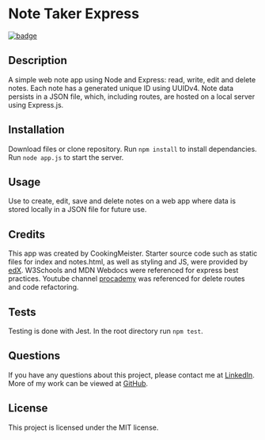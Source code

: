 # Note Taker Express

[![badge](https://img.shields.io/badge/license-MIT-brightgreen.svg)](https://opensource.org/licenses/mit)

## Description

A simple web note app using Node and Express: read, write, edit and delete notes. Each note has a generated unique ID using UUIDv4. Note data persists in a JSON file, which, including routes, are  hosted on a local server using Express.js.

## Installation

Download files or clone repository. Run `npm install` to install dependancies. Run `node app.js` to start the server.

## Usage

Use to create, edit, save and delete notes on a web app where data is stored locally in a JSON file for future use.

## Credits

This app was created by CookingMeister. Starter source code such as static files for index and notes.html, as well as styling and JS, were provided by [edX](https://github.com/coding-boot-camp/miniature-eureka). W3Schools and MDN Webdocs were referenced for express best practices. Youtube channel [procademy](https://www.youtube.com/watch?v=00NNuZHF56A&list=PL1BztTYDF-QPdTvgsjf8HOwO4ZVl_LhxS&index=38&t=824s) was referenced for delete routes and code refactoring.

## Tests

Testing is done with Jest. In the root directory run `npm test`.

## Questions

If you have any questions about this project, please contact me at [LinkedIn](https://www.linkedin.com/in/shawn-meister-bb646b29a/). More of my work can be viewed at [GitHub](https://github.com/cookingmeister).

## License

This project is licensed under the MIT license.
